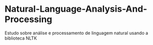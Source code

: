 # Natural-Language-Analysis-And-Processing
Estudo sobre análise e processamento de linguagem natural usando a biblioteca NLTK
